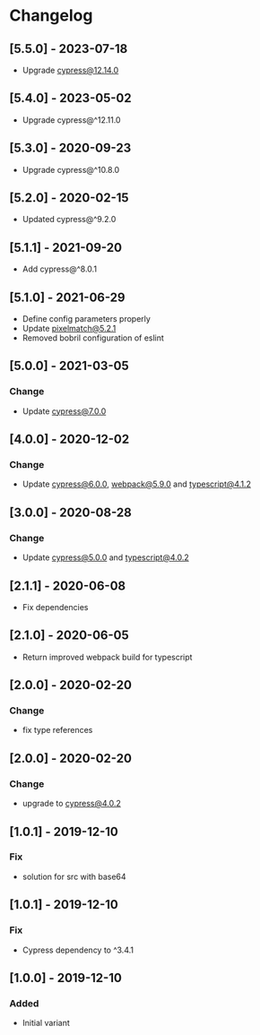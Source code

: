 # Changelog

## [5.5.0] - 2023-07-18

-   Upgrade cypress@12.14.0

## [5.4.0] - 2023-05-02

-   Upgrade cypress@^12.11.0

## [5.3.0] - 2020-09-23

-   Upgrade cypress@^10.8.0

## [5.2.0] - 2020-02-15

-   Updated cypress@^9.2.0

## [5.1.1] - 2021-09-20

-   Add cypress@^8.0.1

## [5.1.0] - 2021-06-29

-   Define config parameters properly
-   Update pixelmatch@5.2.1
-   Removed bobril configuration of eslint

## [5.0.0] - 2021-03-05

### Change

-   Update cypress@7.0.0

## [4.0.0] - 2020-12-02

### Change

-   Update cypress@6.0.0, webpack@5.9.0 and typescript@4.1.2

## [3.0.0] - 2020-08-28

### Change

-   Update cypress@5.0.0 and typescript@4.0.2

## [2.1.1] - 2020-06-08

-   Fix dependencies

## [2.1.0] - 2020-06-05

-   Return improved webpack build for typescript

## [2.0.0] - 2020-02-20

### Change

-   fix type references

## [2.0.0] - 2020-02-20

### Change

-   upgrade to cypress@4.0.2

## [1.0.1] - 2019-12-10

### Fix

-   solution for src with base64

## [1.0.1] - 2019-12-10

### Fix

-   Cypress dependency to ^3.4.1

## [1.0.0] - 2019-12-10

### Added

-   Initial variant
